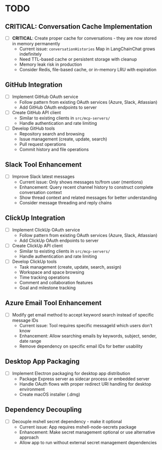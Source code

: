 # TODO

## CRITICAL: Conversation Cache Implementation

- [ ] **CRITICAL**: Create proper cache for conversations - they are now stored in memory permanently
  - Current issue: `conversationHistories` Map in LangChainChat grows indefinitely
  - Need TTL-based cache or persistent storage with cleanup
  - Memory leak risk in production
  - Consider Redis, file-based cache, or in-memory LRU with expiration

## GitHub Integration

- [ ] Implement GitHub OAuth service
  - Follow pattern from existing OAuth services (Azure, Slack, Atlassian)
  - Add GitHub OAuth endpoints to server
- [ ] Create GitHub API client
  - Similar to existing clients in `src/mcp-servers/`
  - Handle authentication and rate limiting
- [ ] Develop GitHub tools
  - Repository search and browsing
  - Issue management (create, update, search)
  - Pull request operations
  - Commit history and file operations

## Slack Tool Enhancement

- [ ] Improve Slack latest messages 
  - Current issue: Only shows messages to/from user (mentions)
  - Enhancement: Query recent channel history to construct complete conversation context
  - Show thread context and related messages for better understanding
  - Consider message threading and reply chains

## ClickUp Integration

- [ ] Implement ClickUp OAuth service
  - Follow pattern from existing OAuth services (Azure, Slack, Atlassian)
  - Add ClickUp OAuth endpoints to server
- [ ] Create ClickUp API client
  - Similar to existing clients in `src/mcp-servers/`
  - Handle authentication and rate limiting
- [ ] Develop ClickUp tools
  - Task management (create, update, search, assign)
  - Workspace and space browsing
  - Time tracking operations
  - Comment and collaboration features
  - Goal and milestone tracking

## Azure Email Tool Enhancement

- [ ] Modify get email method to accept keyword search instead of specific message IDs
  - Current issue: Tool requires specific messageId which users don't know
  - Enhancement: Allow searching emails by keywords, subject, sender, date range
  - Remove dependency on specific email IDs for better usability

## Desktop App Packaging

- [ ] Implement Electron packaging for desktop app distribution
  - Package Express server as sidecar process or embedded server
  - Handle OAuth flows with proper redirect URI handling for desktop environment
  - Create macOS installer (.dmg)

## Dependency Decoupling

- [ ] Decouple mshell secret dependency - make it optional
  - Current issue: App requires mshell-node-secrets package
  - Enhancement: Make secret management optional or use alternative approach
  - Allow app to run without external secret management dependencies
